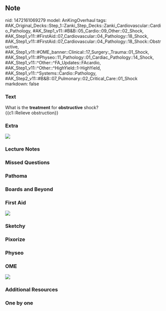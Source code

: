 ## Note
nid: 1472161069279
model: AnKingOverhaul
tags: #AK_Original_Decks::Step_1::Zanki_Step_Decks::Zanki_Cardiovascular::Cardio_Pathology, #AK_Step1_v11::#B&B::05_Cardio::09_Other::02_Shock, #AK_Step1_v11::#FirstAid::07_Cardiovascular::04_Pathology::18_Shock, #AK_Step1_v11::#FirstAid::07_Cardiovascular::04_Pathology::18_Shock::Obstructive, #AK_Step1_v11::#OME_banner::Clinical::17_Surgery:_Trauma::01_Shock, #AK_Step1_v11::#Physeo::11_Pathology::01_Cardiac_Pathology::14_Shock, #AK_Step1_v11::^Other::^FA_Updates::FAcardio, #AK_Step1_v11::^Other::^HighYield::1-HighYield, #AK_Step1_v11::^Systems::Cardio::Pathology, #AK_Step2_v11::#B&B::07_Pulmonary::02_Critical_Care::01_Shock
markdown: false

### Text
<div>
  <div>
    What is the <b>treatment</b> for <b>obstructive</b> shock?
  </div>
  <div>
    {{c1::Relieve obstruction}}
  </div>
</div>

### Extra
<img src="tmp1gFrdJ.png">

### Lecture Notes


### Missed Questions


### Pathoma


### Boards and Beyond


### First Aid
<img src="tmp1gFrdJ.png">

### Sketchy


### Pixorize


### Physeo


### OME
<div class="ome-widget">
  <a href=
  "https://onlinemeded.org/spa/surgery-trauma/shock/acquire?ref=anki">
  <img src="_OME_AnkiFlashcards_Lesson_2.png"></a>
</div>

### Additional Resources


### One by one


